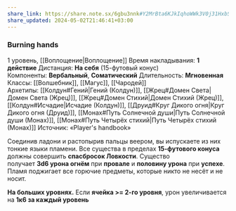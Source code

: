 ```yaml
---
share_link: https://share.note.sx/6gbu3nnk#Y2MrBta6KJkIqhoWWk3V0j31HxbSi4NzAZdm2pn3au0
share_updated: 2024-05-02T21:46:41+03:00
---
```

### Burning hands
1 уровень, [[Воплощение|Воплощение]]
Время накладывания: **1 действие**
Дистанция: **На себя** (15-футовый конус)
Компоненты: **Вербальный**, **Соматический**
Длительность: **Мгновенная**
Классы: [[Волшебник]], [[Магус]], [[Чародей]]
Архетипы: [[Колдун#Гений|Гений (Колдун)]], [[Жрец#Домен Света|Домен Света (Жрец)]], [[Жрец#Домен Стихий|Домен Стихий (Жрец)]], [[Колдун#Исчадие|Исчадие (Колдун)]], [[Друид#Круг Дикого огня|Круг Дикого огня (Друид)]], [[Монах#Путь Солнечной души|Путь Солнечной души (Монах)]], [[Монах#Путь Четырёх стихий|Путь Четырёх стихий (Монах)]]
Источник: «Player's handbook»

Соединив ладони и растопырив пальцы веером, вы испускаете из них тонкие языки пламени. Все существа в пределах **15-футового конуса** должны совершить **спасбросок Ловкости**. Существо получает **3d6 урона огнём** при **провале** и **половину урона** при **успехе**. Пламя поджигает все горючие предметы, которые никто не несёт и не носит.

**На больших уровнях.** Если **ячейка >= 2-го уровня**, урон увеличивается на **1к6 за каждый уровень**